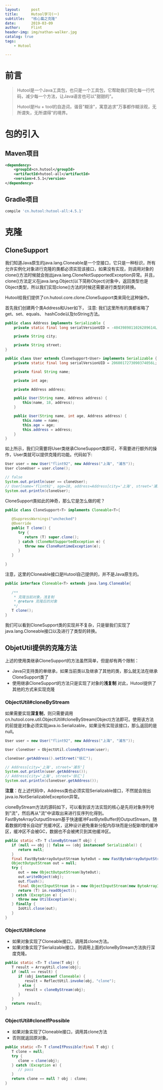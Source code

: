 ```yaml
---
layout:     post
title:      Hutool学习(一)
subtitle:   "核心篇之克隆"
date:       2019-03-09
author:     Flint
header-img: img/nathan-walker.jpg
catalog: true
tags:
    - Hutool

---
```


# 前言

> Hutool是一个Java工具包，也只是一个工具包，它帮助我们简化每一行代码，减少每一个方法，让Java语言也可以"甜甜的"。
>
> Hutool是Hu + tool的自造词，谐音"糊涂"，寓意追求"万事都作糊涂观，无所谓失，无所谓得"的境界。

# 包的引入

## Maven项目
```xml
<dependency>
    <groupId>cn.hutool</groupId>
    <artifactId>hutool-all</artifactId>
    <version>4.5.1</version>
</dependency>
```

## Gradle项目
```groovy
compile 'cn.hutool:hutool-all:4.5.1'
```

# 克隆

## CloneSupport

我们知道Java原生的java.lang.Cloneable是一个空接口，它只是一种标识，所有允许实例化对象进行克隆的类都必须实现该接口，如果没有实现，则调用对象的clone()方法时候就会抛出java.lang.CloneNotSupportedException异常。并且，clone()方法定义在java.lang.Object(以下简称Object)对象中，返回类型也是Object类型，所以我们实现clone()方法的时候还需要进行类型的转换。

Hutool给我们提供了cn.hutool.core.clone.CloneSupport类来简化这种操作。

首先我们创建两个类Address和User如下， 注意: 我们这里所有的类都省略了get、set、equals、 hashCode以及toString方法。

```java
public class Address implements Serializable {
    private static final long serialVersionUID = -4043989811026289614L;

    private String city;

    private String street;
}
```
```java
public class User extends CloneSupport<User> implements Serializable {
    private static final long serialVersionUID = 2060017273090374056L;

    private final String name;

    private int age;

    private Address address;

    public User(String name, Address address) {
        this(name, 18, address);
    }

    public User(String name, int age, Address address) {
        this.name = name;
        this.age = age;
        this.address = address;
    }
}
```

如上所示，我们只需要将User类继承CloneSupport类即可，不需要进行额外的操作，User类就可以提供克隆的功能。代码如下:
```java
User user = new User("flint92", new Address("上海", "浦东"));
User cloneUser = user.clone();

// false
System.out.println(user == cloneUser);
// User[name='flint92', age=18, address=Address[city='上海', street='浦东']]
System.out.println(cloneUser);
```

CloneSupport类如此的神奇，那么它是怎么做的呢？
```java
public class CloneSupport<T> implements Cloneable<T>{
   
   @SuppressWarnings("unchecked")
   @Override
   public T clone() {
      try {
         return (T) super.clone();
      } catch (CloneNotSupportedException e) {
         throw new CloneRuntimeException(e);
      }
   }
   
}
```

注意，这里的Cloneable接口是Hutool自己提供的，并不是Java原生的。
```java
public interface Cloneable<T> extends java.lang.Cloneable{
   
   /**
    * 克隆当前对象，浅复制
    * @return 克隆后的对象
    */
   T clone();
}
```

我们可以看到CloneSupport类的实现并不复杂，只是替我们实现了java.lang.Cloneable接口以及进行了类型的转换。

## ObjetUtil提供的克隆方法
上述的使用类继承CloneSupport的方法虽然简单，但是却有两个限制：
- Java只支持类的单继承，如果当前类以及继承了其他的类，那么就无法在继承CloneSupport类了
- 使用继承CloneSupport的方法只是实现了对象的**浅复制**
对此，Hutool提供了其他的方式来实现克隆

### ObjectUtil#cloneByStream

如果需要实现**深复制**，则只需要调用cn.hutool.core.util.ObjectUtil#cloneByStream(Object)方法即可。使用该方法的前提是对象必须实现java.io.Serializable，如果没有实现该接口，那么返回的是null。
```java
User user = new User("flint92", new Address("上海", "浦东"));

User cloneUser = ObjectUtil.cloneByStream(user);

cloneUser.getAddress().setStreet("徐汇");

// Address[city='上海', street='浦东']
System.out.println(user.getAddress());
// Address[city='上海', street='徐汇']
System.out.println(cloneUser.getAddress());
```

**注意**：在上述代码中，Address类也必须实现Serializable接口，不然就会抛出java.io.NotSerializableException异常。

cloneByStream方法的源码如下，可以看到该方法实现的核心是先将对象序列号到"流"，然后再从"流"中读取出来进行反序列化得到。FastByteArrayOutputStream基于快速缓冲FastByteBuffer的OutputStream，随着数据的增长自动扩充缓冲区，这种设计避免重新分配内存块而是分配新增的缓冲区，缓冲区不会被GC，数据也不会被拷贝到其他缓冲区。
```java
public static <T> T cloneByStream(T obj) {
   if (null == obj || false == (obj instanceof Serializable)) {
      return null;
   }
   final FastByteArrayOutputStream byteOut = new FastByteArrayOutputStream();
   ObjectOutputStream out = null;
   try {
      out = new ObjectOutputStream(byteOut);
      out.writeObject(obj);
      out.flush();
      final ObjectInputStream in = new ObjectInputStream(new ByteArrayInputStream(byteOut.toByteArray()));
      return (T) in.readObject();
   } catch (Exception e) {
      throw new UtilException(e);
   } finally {
      IoUtil.close(out);
   }
}
```

### ObjectUtil#clone
- 如果对象实现了Cloneable接口，调用其clone方法。
- 如果对象实现了Serializable接口，则调用上面的cloneByStream方法执行深度克隆。
```java
public static <T> T clone(T obj) {
   T result = ArrayUtil.clone(obj);
   if (null == result) {
      if (obj instanceof Cloneable) {
         result = ReflectUtil.invoke(obj, "clone");
      } else {
         result = cloneByStream(obj);
      }
   }
   return result;
}
```

### ObjectUtil#cloneIfPossible
- 如果对象实现了Cloneable接口，调用其clone方法
- 否则就返回原对象。
```java
public static <T> T cloneIfPossible(final T obj) {
   T clone = null;
   try {
      clone = clone(obj);
   } catch (Exception e) {
      // pass
   }
   return clone == null ? obj : clone;
}
```

